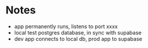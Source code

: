 # Notes

- app permanently runs, listens to port xxxx
- local test postgres database, in sync with supabase
- dev app connects to local db, prod app to supabase
